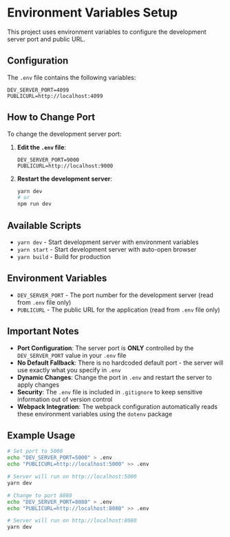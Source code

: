 # Environment Variables Setup

This project uses environment variables to configure the development server port and public URL.

## Configuration

The `.env` file contains the following variables:

```env
DEV_SERVER_PORT=4099
PUBLICURL=http://localhost:4099
```

## How to Change Port

To change the development server port:

1. **Edit the `.env` file**:

   ```env
   DEV_SERVER_PORT=9000
   PUBLICURL=http://localhost:9000
   ```

2. **Restart the development server**:
   ```bash
   yarn dev
   # or
   npm run dev
   ```

## Available Scripts

- `yarn dev` - Start development server with environment variables
- `yarn start` - Start development server with auto-open browser
- `yarn build` - Build for production

## Environment Variables

- `DEV_SERVER_PORT` - The port number for the development server (read from `.env` file only)
- `PUBLICURL` - The public URL for the application (read from `.env` file only)

## Important Notes

- **Port Configuration**: The server port is **ONLY** controlled by the `DEV_SERVER_PORT` value in your `.env` file
- **No Default Fallback**: There is no hardcoded default port - the server will use exactly what you specify in `.env`
- **Dynamic Changes**: Change the port in `.env` and restart the server to apply changes
- **Security**: The `.env` file is included in `.gitignore` to keep sensitive information out of version control
- **Webpack Integration**: The webpack configuration automatically reads these environment variables using the `dotenv` package

## Example Usage

```bash
# Set port to 5000
echo "DEV_SERVER_PORT=5000" > .env
echo "PUBLICURL=http://localhost:5000" >> .env

# Server will run on http://localhost:5000
yarn dev

# Change to port 8080
echo "DEV_SERVER_PORT=8080" > .env
echo "PUBLICURL=http://localhost:8080" >> .env

# Server will run on http://localhost:8080
yarn dev
```

